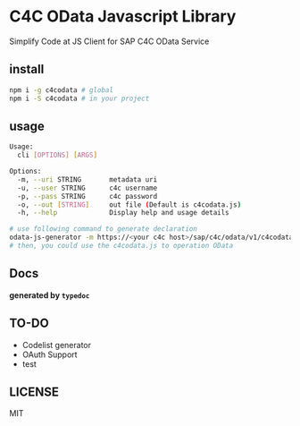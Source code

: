# C4C OData Javascript Library

Simplify Code at JS Client for SAP C4C OData Service

## install

```bash
npm i -g c4codata # global
npm i -S c4codata # in your project
```

## usage

```bash
Usage:
  cli [OPTIONS] [ARGS]

Options:
  -m, --uri STRING       metadata uri
  -u, --user STRING      c4c username
  -p, --pass STRING      c4c password
  -o, --out [STRING]     out file (Default is c4codata.js)
  -h, --help             Display help and usage details
```

```bash
# use following command to generate declaration
odata-js-generator -m https://<your c4c host>/sap/c4c/odata/v1/c4codata/$metadata?sap-label=true -u <your c4c user> -p <your c4c password>
# then, you could use the c4codata.js to operation OData
```

## Docs

**generated by `typedoc`**

## TO-DO

* Codelist generator
* OAuth Support
* test

## LICENSE

MIT
